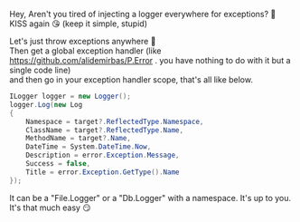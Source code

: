 Hey, Aren't you tired of injecting a logger everywhere for exceptions? 🤨  
KISS again 😘 (keep it simple, stupid)  

Let's just throw exceptions anywhere 🤪  
Then get a global exception handler (like https://github.com/alidemirbas/P.Error . you have nothing to do with it but a single code line)  
and then go in your exception handler scope, that's all like below.  
```csharp
ILogger logger = new Logger();
logger.Log(new Log
{
    Namespace = target?.ReflectedType.Namespace,
    ClassName = target?.ReflectedType.Name,
    MethodName = target?.Name,
    DateTime = System.DateTime.Now,
    Description = error.Exception.Message,
    Success = false,
    Title = error.Exception.GetType().Name
});
```

It can be a "File.Logger" or a "Db.Logger" with a namespace. It's up to you.  
It's that much easy 😏  
